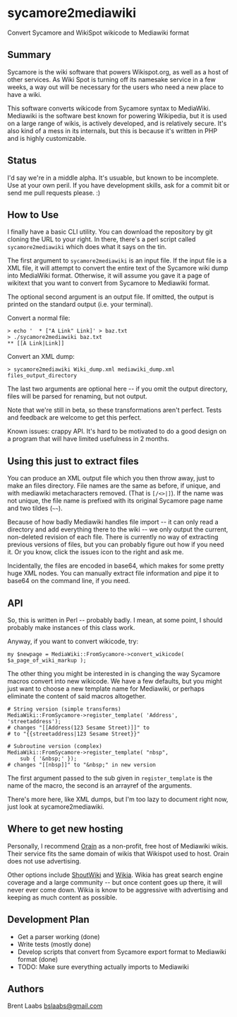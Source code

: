 # sycamore2mediawiki
Convert Sycamore and WikiSpot wikicode to Mediawiki format

Summary
-------

Sycamore is the wiki software that powers Wikispot.org,
 as well as a host of other services.  As Wiki Spot is
 turning off its namesake service in a few weeks, a way
 out will be necessary for the users who need a new place
 to have a wiki.

This software converts wikicode from Sycamore syntax to MediaWiki.
Mediawiki is the software best known for powering Wikipedia,
but it is used on a large range of wikis, is actively developed,
and is relatively secure.  It's also kind of a mess in its internals,
but this is because it's written in PHP and is highly customizable.

Status
------

I'd say we're in a middle alpha.  It's usuable, but known to be incomplete. 
Use at your own peril.  If you have development skills,
ask for a commit bit or send me pull requests please. :)

How to Use
----------

I finally have a basic CLI utility.  You can download the repository
by git cloning the URL to your right.  In there, there's a perl script
called `sycamore2mediawiki` which does what it says on the tin.

The first argument to `sycamore2mediawiki` is an input file.  If the
input file is a XML file, it will attempt to convert the entire text
of the Sycamore wiki dump into MediaWiki format.  Otherwise, it will
assume you gave it a page of wikitext that you want to convert from
Sycamore to Mediawiki format.

The optional second argument is an output file.  If omitted, the
output is printed on the standard output (i.e. your terminal).

Convert a normal file:

	> echo '  * ["A Link" Link]' > baz.txt
	> ./sycamore2mediawiki baz.txt
	** [[A Link|Link]]

Convert an XML dump:

	> sycamore2mediawiki Wiki_dump.xml mediawiki_dump.xml files_output_directory

The last two arguments are optional here -- if you omit the output
directory, files will be parsed for renaming, but not output.

Note that we're still in beta, so these transformations aren't
perfect. Tests and feedback are welcome to get this perfect.

Known issues: crappy API.  It's hard to be motivated to do
a good design on a program that will have limited usefulness in
2 months.

Using this just to extract files
--------------------------------

You can produce an XML output file which you then throw away,
just to make an files directory.  File names are the same as
before, if unique, and with mediawiki metacharacters removed.
(That is `[/<>|]`).  If the name was not unique, the file name is
prefixed with its original Sycamore page name and two tildes (`~~`).

Because of how badly Mediawiki handles file import -- it can
only read a directory and add everything there to the wiki --
we only output the current, non-deleted revision of each file.
There is currently no way of extracting previous versions
of files, but you can probably figure out how if you need it.
Or you know, click the issues icon to the right and ask me.

Incidentally, the files are encoded in base64, which makes for
some pretty huge XML nodes.  You can manually extract file
information and pipe it to base64 on the command line, if you
need.

API
---

So, this is written in Perl -- probably badly.  I mean, at some point, I
should probably make instances of this class work.

Anyway, if you want to convert wikicode, try:

	my $newpage = MediaWiki::FromSycamore->convert_wikicode( $a_page_of_wiki_markup );

The other thing you might be interested in is changing the way Sycamore
macros convert into new wikicode.  We have a few defaults, but you might
just want to choose a new template name for Mediawiki, or perhaps eliminate
the content of said macros altogether.

	# String version (simple transforms)
	MediaWiki::FromSycamore->register_template( 'Address', 'streetaddress');
	# changes "[[Address(123 Sesame Street)]]" to
	# to "{{streetaddress|123 Sesame Street}}"

	# Subroutine version (complex)
	MediaWiki::FromSycamore->register_template( "nbsp",
		sub { '&nbsp;' });
	# changes "[[nbsp]]" to "&nbsp;" in new version

The first argument passed to the sub given in `register_template`
is the name of the macro, the second is an arrayref of the arguments.

There's more here, like XML dumps, but I'm too lazy to document right
now, just look at sycamore2mediawiki.


Where to get new hosting
------------------------

Personally, I recommend [Orain](https://meta.orain.org/wiki/) as a non-profit,
 free host of Mediawiki wikis.  Their service fits the same domain of wikis
that Wikispot used to host.  Orain does not use advertising.

Other options include [ShoutWiki](http://www.shoutwiki.com/wiki/) and
[Wikia](http://www.wikia.com/Wikia).  Wikia has great search engine coverage
and a large community -- but once content goes up there, it will never ever
come down.  Wikia is know to be aggressive with advertising and keeping
as much content as possible.

Development Plan
----------------

* Get a parser working (done)
* Write tests (mostly done)
* Develop scripts that convert from Sycamore export format to Mediawiki format (done)
* TODO: Make sure everything actually imports to Mediawiki

Authors
-------

Brent Laabs <bslaabs@gmail.com>
